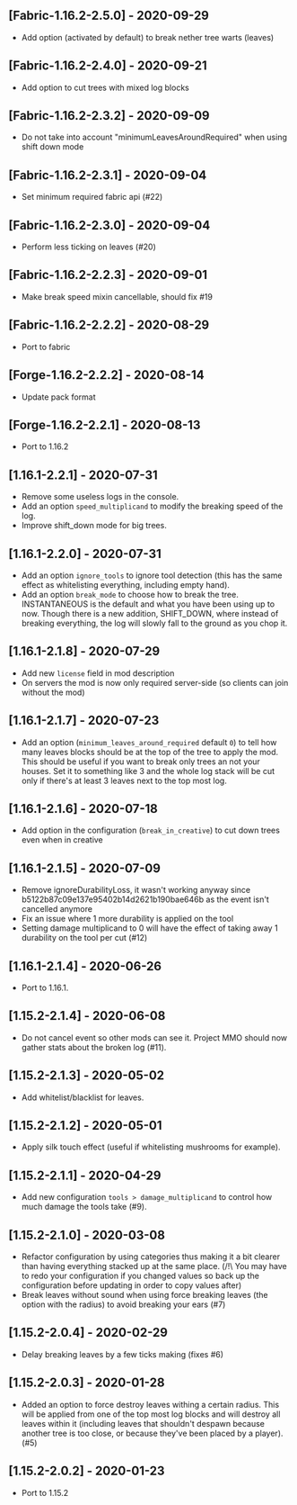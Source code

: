 ## [Fabric-1.16.2-2.5.0] - 2020-09-29
* Add option (activated by default) to break nether tree warts (leaves)

## [Fabric-1.16.2-2.4.0] - 2020-09-21
* Add option to cut trees with mixed log blocks

## [Fabric-1.16.2-2.3.2] - 2020-09-09
* Do not take into account "minimumLeavesAroundRequired" when using shift down mode

## [Fabric-1.16.2-2.3.1] - 2020-09-04
* Set minimum required fabric api (#22)

## [Fabric-1.16.2-2.3.0] - 2020-09-04
* Perform less ticking on leaves (#20)

## [Fabric-1.16.2-2.2.3] - 2020-09-01
* Make break speed mixin cancellable, should fix #19

## [Fabric-1.16.2-2.2.2] - 2020-08-29
* Port to fabric

## [Forge-1.16.2-2.2.2] - 2020-08-14
* Update pack format

## [Forge-1.16.2-2.2.1] - 2020-08-13
* Port to 1.16.2

## [1.16.1-2.2.1] - 2020-07-31
* Remove some useless logs in the console.
* Add an option `speed_multiplicand` to modify the breaking speed of the log.
* Improve shift_down mode for big trees.

## [1.16.1-2.2.0] - 2020-07-31
* Add an option `ignore_tools` to ignore tool detection (this has the same effect as whitelisting everything, including empty hand).
* Add an option `break_mode` to choose how to break the tree. INSTANTANEOUS is the default and what you have been using up to now. Though there is a new addition, SHIFT_DOWN, where instead of breaking everything, the log will slowly fall to the ground as you chop it.

## [1.16.1-2.1.8] - 2020-07-29
* Add new `license` field in mod description
* On servers the mod is now only required server-side (so clients can join without the mod)

## [1.16.1-2.1.7] - 2020-07-23
- Add an option (`minimum_leaves_around_required` default `0`) to tell how many leaves blocks should be at the top of the tree to apply the mod. This should be useful if you want to break only trees an not your houses. Set it to something like 3 and the whole log stack will be cut only if there's at least 3 leaves next to the top most log.

## [1.16.1-2.1.6] - 2020-07-18
- Add option in the configuration (`break_in_creative`) to cut down trees even when in creative

## [1.16.1-2.1.5] - 2020-07-09
- Remove ignoreDurabilityLoss, it wasn't working anyway since b5122b87c09e137e95402b14d2621b190bae646b as the event isn't cancelled anymore
- Fix an issue where 1 more durability is applied on the tool
- Setting damage multiplicand to 0 will have the effect of taking away 1 durability on the tool per cut (#12)

## [1.16.1-2.1.4] - 2020-06-26
- Port to 1.16.1.

## [1.15.2-2.1.4] - 2020-06-08
- Do not cancel event so other mods can see it. Project MMO should now gather stats about the broken log (#11).

## [1.15.2-2.1.3] - 2020-05-02
- Add whitelist/blacklist for leaves.

## [1.15.2-2.1.2] - 2020-05-01
- Apply silk touch effect (useful if whitelisting mushrooms for example).

## [1.15.2-2.1.1] - 2020-04-29
- Add new configuration `tools > damage_multiplicand` to control how much damage the tools take (#9).

## [1.15.2-2.1.0] - 2020-03-08
- Refactor configuration by using categories thus making it a bit clearer than having everything stacked up at the same place. (/!\ You may have to redo your configuration if you changed values so back up the configuration before updating in order to copy values after)
- Break leaves without sound when using force breaking leaves (the option with the radius) to avoid breaking your ears (#7)

## [1.15.2-2.0.4] - 2020-02-29
- Delay breaking leaves by a few ticks making (fixes #6)

## [1.15.2-2.0.3] - 2020-01-28
- Added an option to force destroy leaves withing a certain radius. This will be applied from one of the top most log blocks and will destroy all leaves within it (including leaves that shouldn't despawn because another tree is too close, or because they've been placed by a player). (#5)

## [1.15.2-2.0.2] - 2020-01-23
- Port to 1.15.2

